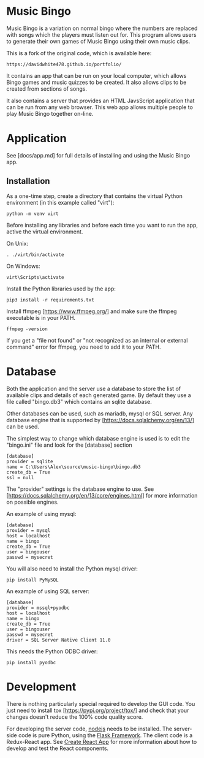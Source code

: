 Music Bingo
===========
Music Bingo is a variation on normal bingo where the numbers are replaced
with songs which the players must listen out for. This program allows
users to generate their own games of Music Bingo using their own music
clips.

This is a fork of the original code, which is available here:

    https://davidwhite478.github.io/portfolio/

It contains an app that can be run on your local computer, which allows
Bingo games and music quizzes to be created. It also allows clips to be
created from sections of songs.

It also contains a server that provides an HTML JavsScript application
that can be run from any web browser. This web app allows multiple people
to play Music Bingo together on-line.

Application
===========
See  [docs/app.md] for full details of installing and using the Music
Bingo app.

Installation
------------
As a one-time step, create a directory that contains the virtual Python
environment (in this example called "virt"):

    python -m venv virt

Before installing any libraries and before each time you want to run the app,
active the virtual environment.

On Unix:

    . ./virt/bin/activate

On Windows:

    virt\Scripts\activate

Install the Python libraries used by the app:

    pip3 install -r requirements.txt

Install ffmpeg [https://www.ffmpeg.org/] and make sure the ffmpeg executable is
in your PATH.

    ffmpeg -version

If you get a "file not found" or "not recognized as an internal or external
command" error for ffmpeg, you need to add it to your PATH.

Database
========
Both the application and the server use a database to store the list of
available clips and details of each generated game. By default they use
a file called "bingo.db3" which contains an sqlite database.

Other databases can be used, such as mariadb, mysql or SQL server. Any
database engine that is supported by [https://docs.sqlalchemy.org/en/13/]
can be used.

The simplest way to change which database engine is used is to edit
the "bingo.ini" file and look for the [database] section

    [database]
    provider = sqlite
    name = C:\Users\Alex\source\music-bingo\bingo.db3
    create_db = True
    ssl = null

The "provider" settings is the database engine to use. See
[https://docs.sqlalchemy.org/en/13/core/engines.html] for more information
on possible engines.

An example of using mysql:

    [database]
    provider = mysql
    host = localhost
    name = bingo
    create_db = True
    user = bingouser
    passwd = mysecret

You will also need to install the Python mysql driver:

    pip install PyMySQL

An example of using SQL server:

    [database]
    provider = mssql+pyodbc
    host = localhost
    name = bingo
    create_db = True
    user = bingouser
    passwd = mysecret
    driver = SQL Server Native Client 11.0

This needs the Python ODBC driver:

    pip install pyodbc


Development
===========
There is nothing particularly special required to develop the GUI code. You
just need to install tox [https://pypi.org/project/tox/] and check that
your changes doesn't reduce the 100% code quality score.

For developing the server code, [nodejs](https://nodejs.org/en/) needs to
be installed. The server-side code is pure Python, using the
[Flask Framework](https://flask.palletsprojects.com/en/1.1.x/). The client
code is a Redux-React app.  See [Create React App](https://create-react-app.dev/)
for more information about how to develop and test the React components.
